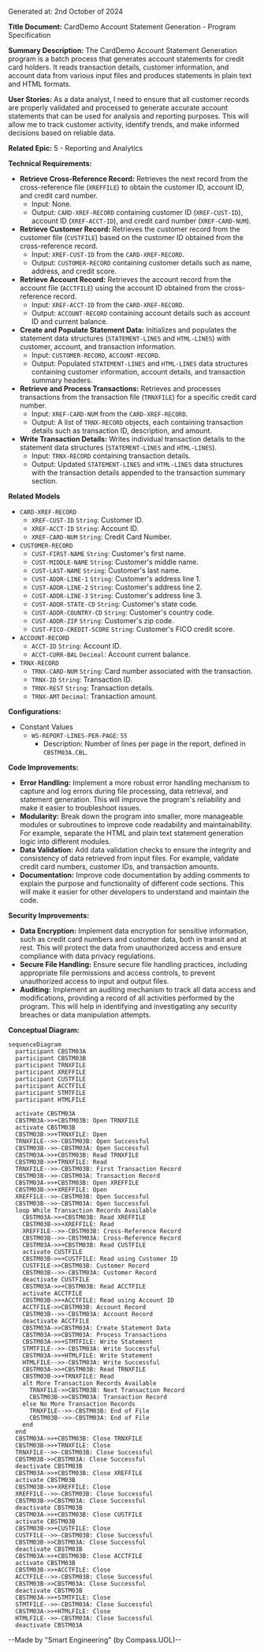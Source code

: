 Generated at: 2nd October of 2024

**Title Document:** CardDemo Account Statement Generation - Program Specification

**Summary Description:**
The CardDemo Account Statement Generation program is a batch process that generates account statements for credit card holders. It reads transaction details, customer information, and account data from various input files and produces statements in plain text and HTML formats. 

**User Stories:**
As a data analyst, I need to ensure that all customer records are properly validated and processed to generate accurate account statements that can be used for analysis and reporting purposes. This will allow me to track customer activity, identify trends, and make informed decisions based on reliable data.

**Related Epic:**
5 - Reporting and Analytics

**Technical Requirements:**
- **Retrieve Cross-Reference Record:** Retrieves the next record from the cross-reference file (`XREFFILE`) to obtain the customer ID, account ID, and credit card number.
  - Input: None.
  - Output: `CARD-XREF-RECORD` containing customer ID (`XREF-CUST-ID`), account ID (`XREF-ACCT-ID`), and credit card number (`XREF-CARD-NUM`).
- **Retrieve Customer Record:** Retrieves the customer record from the customer file (`CUSTFILE`) based on the customer ID obtained from the cross-reference record.
  - Input: `XREF-CUST-ID` from the `CARD-XREF-RECORD`.
  - Output: `CUSTOMER-RECORD` containing customer details such as name, address, and credit score.
- **Retrieve Account Record:** Retrieves the account record from the account file (`ACCTFILE`) using the account ID obtained from the cross-reference record.
  - Input: `XREF-ACCT-ID` from the `CARD-XREF-RECORD`.
  - Output: `ACCOUNT-RECORD` containing account details such as account ID and current balance.
- **Create and Populate Statement Data:** Initializes and populates the statement data structures (`STATEMENT-LINES` and `HTML-LINES`) with customer, account, and transaction information.
  - Input: `CUSTOMER-RECORD`, `ACCOUNT-RECORD`.
  - Output: Populated `STATEMENT-LINES` and `HTML-LINES` data structures containing customer information, account details, and transaction summary headers.
- **Retrieve and Process Transactions:** Retrieves and processes transactions from the transaction file (`TRNXFILE`) for a specific credit card number.
  - Input: `XREF-CARD-NUM` from the `CARD-XREF-RECORD`.
  - Output: A list of `TRNX-RECORD` objects, each containing transaction details such as transaction ID, description, and amount.
- **Write Transaction Details:** Writes individual transaction details to the statement data structures (`STATEMENT-LINES` and `HTML-LINES`).
  - Input: `TRNX-RECORD` containing transaction details.
  - Output: Updated `STATEMENT-LINES` and `HTML-LINES` data structures with the transaction details appended to the transaction summary section.

**Related Models**
- `CARD-XREF-RECORD`
  - `XREF-CUST-ID` `String`: Customer ID.
  - `XREF-ACCT-ID` `String`: Account ID.
  - `XREF-CARD-NUM` `String`: Credit Card Number.
- `CUSTOMER-RECORD`
  - `CUST-FIRST-NAME` `String`: Customer's first name.
  - `CUST-MIDDLE-NAME` `String`: Customer's middle name.
  - `CUST-LAST-NAME` `String`: Customer's last name.
  - `CUST-ADDR-LINE-1` `String`: Customer's address line 1.
  - `CUST-ADDR-LINE-2` `String`: Customer's address line 2.
  - `CUST-ADDR-LINE-3` `String`: Customer's address line 3.
  - `CUST-ADDR-STATE-CD` `String`: Customer's state code.
  - `CUST-ADDR-COUNTRY-CD` `String`: Customer's country code.
  - `CUST-ADDR-ZIP` `String`: Customer's zip code.
  - `CUST-FICO-CREDIT-SCORE` `String`: Customer's FICO credit score.
- `ACCOUNT-RECORD`
  - `ACCT-ID` `String`: Account ID.
  - `ACCT-CURR-BAL` `Decimal`: Account current balance.
- `TRNX-RECORD`
  - `TRNX-CARD-NUM` `String`: Card number associated with the transaction.
  - `TRNX-ID` `String`: Transaction ID.
  - `TRNX-REST` `String`: Transaction details.
  - `TRNX-AMT` `Decimal`: Transaction amount.

**Configurations:**
- Constant Values
  - `WS-REPORT-LINES-PER-PAGE`: `55`
	- Description: Number of lines per page in the report, defined in `CBSTM03A.CBL`.

**Code Improvements:**
- **Error Handling:** Implement a more robust error handling mechanism to capture and log errors during file processing, data retrieval, and statement generation. This will improve the program's reliability and make it easier to troubleshoot issues.
- **Modularity:** Break down the program into smaller, more manageable modules or subroutines to improve code readability and maintainability. For example, separate the HTML and plain text statement generation logic into different modules.
- **Data Validation:** Add data validation checks to ensure the integrity and consistency of data retrieved from input files. For example, validate credit card numbers, customer IDs, and transaction amounts.
- **Documentation:** Improve code documentation by adding comments to explain the purpose and functionality of different code sections. This will make it easier for other developers to understand and maintain the code.

**Security Improvements:**
- **Data Encryption:** Implement data encryption for sensitive information, such as credit card numbers and customer data, both in transit and at rest. This will protect the data from unauthorized access and ensure compliance with data privacy regulations.
- **Secure File Handling:** Ensure secure file handling practices, including appropriate file permissions and access controls, to prevent unauthorized access to input and output files.
- **Auditing:** Implement an auditing mechanism to track all data access and modifications, providing a record of all activities performed by the program. This will help in identifying and investigating any security breaches or data manipulation attempts. 

**Conceptual Diagram:**
```mermaid
sequenceDiagram
  participant CBSTM03A
  participant CBSTM03B
  participant TRNXFILE
  participant XREFFILE
  participant CUSTFILE
  participant ACCTFILE
  participant STMTFILE
  participant HTMLFILE

  activate CBSTM03A
  CBSTM03A->>+CBSTM03B: Open TRNXFILE
  activate CBSTM03B
  CBSTM03B->>+TRNXFILE: Open
  TRNXFILE-->>-CBSTM03B: Open Successful
  CBSTM03B-->>-CBSTM03A: Open Successful
  CBSTM03A->>+CBSTM03B: Read TRNXFILE
  CBSTM03B->>+TRNXFILE: Read
  TRNXFILE-->>-CBSTM03B: First Transaction Record
  CBSTM03B-->>-CBSTM03A: Transaction Record
  CBSTM03A->>+CBSTM03B: Open XREFFILE
  CBSTM03B->>+XREFFILE: Open
  XREFFILE-->>-CBSTM03B: Open Successful
  CBSTM03B-->>-CBSTM03A: Open Successful
  loop While Transaction Records Available
    CBSTM03A->>+CBSTM03B: Read XREFFILE
    CBSTM03B->>+XREFFILE: Read
    XREFFILE-->>-CBSTM03B: Cross-Reference Record
    CBSTM03B-->>-CBSTM03A: Cross-Reference Record
    CBSTM03A->>+CBSTM03B: Read CUSTFILE
    activate CUSTFILE
    CBSTM03B->>+CUSTFILE: Read using Customer ID
    CUSTFILE->>CBSTM03B: Customer Record
    CBSTM03B-->>-CBSTM03A: Customer Record
    deactivate CUSTFILE
    CBSTM03A->>+CBSTM03B: Read ACCTFILE
    activate ACCTFILE
    CBSTM03B->>+ACCTFILE: Read using Account ID
    ACCTFILE->>CBSTM03B: Account Record
    CBSTM03B-->>-CBSTM03A: Account Record
    deactivate ACCTFILE
    CBSTM03A->>CBSTM03A: Create Statement Data
    CBSTM03A->>CBSTM03A: Process Transactions
    CBSTM03A->>+STMTFILE: Write Statement
    STMTFILE-->>-CBSTM03A: Write Successful
    CBSTM03A->>+HTMLFILE: Write Statement
    HTMLFILE-->>-CBSTM03A: Write Successful
    CBSTM03A->>+CBSTM03B: Read TRNXFILE
    CBSTM03B->>+TRNXFILE: Read
    alt More Transaction Records Available
      TRNXFILE->>CBSTM03B: Next Transaction Record
      CBSTM03B->>CBSTM03A: Transaction Record
    else No More Transaction Records
      TRNXFILE-->>-CBSTM03B: End of File
      CBSTM03B-->>-CBSTM03A: End of File
    end
  end
  CBSTM03A->>+CBSTM03B: Close TRNXFILE
  CBSTM03B->>+TRNXFILE: Close
  TRNXFILE-->>-CBSTM03B: Close Successful
  CBSTM03B->>CBSTM03A: Close Successful
  deactivate CBSTM03B
  CBSTM03A->>+CBSTM03B: Close XREFFILE
  activate CBSTM03B
  CBSTM03B->>+XREFFILE: Close
  XREFFILE-->>-CBSTM03B: Close Successful
  CBSTM03B->>CBSTM03A: Close Successful
  deactivate CBSTM03B
  CBSTM03A->>+CBSTM03B: Close CUSTFILE
  activate CBSTM03B
  CBSTM03B->>+CUSTFILE: Close
  CUSTFILE-->>-CBSTM03B: Close Successful
  CBSTM03B->>CBSTM03A: Close Successful
  deactivate CBSTM03B
  CBSTM03A->>+CBSTM03B: Close ACCTFILE
  activate CBSTM03B
  CBSTM03B->>+ACCTFILE: Close
  ACCTFILE-->>-CBSTM03B: Close Successful
  CBSTM03B->>CBSTM03A: Close Successful
  deactivate CBSTM03B
  CBSTM03A->>+STMTFILE: Close
  STMTFILE-->>-CBSTM03A: Close Successful
  CBSTM03A->>+HTMLFILE: Close
  HTMLFILE-->>-CBSTM03A: Close Successful
  deactivate CBSTM03A
```

--Made by "Smart Engineering" (by Compass.UOL)--